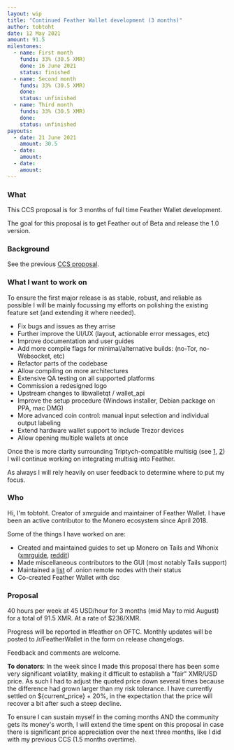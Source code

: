 ```yaml
---
layout: wip
title: "Continued Feather Wallet development (3 months)"
author: tobtoht
date: 12 May 2021
amount: 91.5
milestones:
  - name: First month 
    funds: 33% (30.5 XMR)
    done: 16 June 2021
    status: finished
  - name: Second month
    funds: 33% (30.5 XMR)
    done: 
    status: unfinished
  - name: Third month
    funds: 33% (30.5 XMR)
    done: 
    status: unfinished
payouts:
  - date: 21 June 2021
    amount: 30.5
  - date:
    amount:
  - date:
    amount:
---
```


### What

This CCS proposal is for 3 months of full time Feather Wallet development.

The goal for this proposal is to get Feather out of Beta and release the 1.0 version.

### Background

See the previous [CCS proposal](https://ccs.getmonero.org/proposals/tobtoht_feather_dev_q1_2021.html).

### What I want to work on

To ensure the first major release is as stable, robust, and reliable as possible I will be mainly focussing my efforts on polishing the existing feature set (and extending it where needed).

- Fix bugs and issues as they arrise
- Further improve the UI/UX (layout, actionable error messages, etc)
- Improve documentation and user guides
- Add more compile flags for minimal/alternative builds: (no-Tor, no-Websocket, etc)
- Refactor parts of the codebase
- Allow compiling on more architectures
- Extensive QA testing on all supported platforms
- Commission a redesigned logo
- Upstream changes to libwalletqt / wallet_api
- Improve the setup procedure (Windows installer, Debian package on PPA, mac DMG)
- More advanced coin control: manual input selection and individual output labeling
- Extend hardware wallet support to include Trezor devices
- Allow opening multiple wallets at once

Once the is more clarity surrounding Triptych-compatible multisig (see [1](https://repo.getmonero.org/monero-project/ccs-proposals/-/blob/master/cypherstack-sarang-triptych-research.md), [2](https://repo.getmonero.org/monero-project/ccs-proposals/-/merge_requests/225#note_10903)) I will continue working on integrating multisig into Feather.

As always I will rely heavily on user feedback to determine where to put my focus.

### Who

Hi, I'm tobtoht. Creator of xmrguide and maintainer of Feather Wallet.
I have been an active contributor to the Monero ecosystem since April 2018.

Some of the things I have worked on are:

- Created and maintained guides to set up Monero on Tails and Whonix ([xmrguide](http://xmrguide42y34onq.onion/), [reddit](https://old.reddit.com/r/Monero/comments/h8pbc2/))
- Made miscellaneous contributors to the GUI (most notably Tails support)
- Maintained a [list](http://xmrguide42y34onq.onion/remote_nodes) of .onion remote nodes with their status
- Co-created Feather Wallet with dsc

### Proposal

40 hours per week at 45 USD/hour for 3 months (mid May to mid August) for a total of 91.5 XMR. At a rate of $236/XMR.

Progress will be reported in #feather on OFTC. Monthly updates will be posted to /r/FeatherWallet in the form on release changelogs.

Feedback and comments are welcome.

**To donators**: In the week since I made this proposal there has been some very significant volatility, making it difficult to establish a "fair" XMR/USD price. As such I had to adjust the quoted price down several times because the difference had grown larger than my risk tolerance. I have currently settled on ${current_price} + 20%, in the expectation that the price will recover a bit after such a steep decline.

To ensure I can sustain myself in the coming months AND the community gets its money's worth, I will extend the time spent on this proposal in case there is significant price appreciation over the next three months, like I did with my previous CCS (1.5 months overtime).
